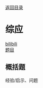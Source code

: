 [返回目录](新目录.md)

# 综应

[bilibili](https://www.bilibili.com/video/BV1hK4y1U7B4?t=3366.4) <br>
[题目](marginnote3app://note/E304646F-5364-45ED-9191-AC4B22CAB95A)
## 概括题
经验/启示、问题